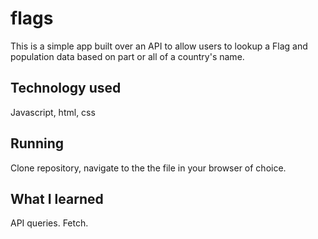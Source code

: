 # flags

This is a simple app built over an API to allow users to lookup a Flag and population data based on part or all of a country's name.

## Technology used
Javascript, html, css

## Running
Clone repository, navigate to the the file in your browser of choice.

## What I learned
API queries.  Fetch.
